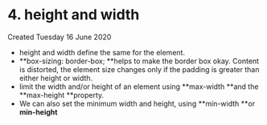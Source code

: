 # 4. height and width
Created Tuesday 16 June 2020


* height and width define the same for the element.
* **box-sizing: border-box; **helps to make the border box okay. Content is distorted, the element size changes only if the padding is greater than either height or width.
* limit the width and/or height of an element using **max-width **and the **max-height **property.
* We can also set the minimum width and height, using **min-width **or **min-height**


